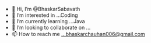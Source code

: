- 👋 Hi, I’m @BhaskarSabavath
- 👀 I’m interested in ...Coding
- 🌱 I’m currently learning ...Java
- 💞️ I’m looking to collaborate on ...
- 📫 How to reach me ...bhaskarchauhan006@gmail.com

<!---
BhaskarSabavath/BhaskarSabavath is a ✨ special ✨ repository because its `README.md` (this file) appears on your GitHub profile.
You can click the Preview link to take a look at your changes.
--->
